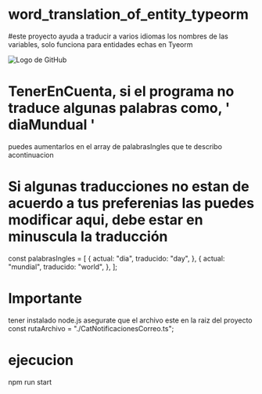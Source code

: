 # word_translation_of_entity_typeorm

#este proyecto ayuda a traducir a varios idiomas  los nombres de las variables, solo funciona para entidades echas en Tyeorm

![Logo de GitHub](https://firebasestorage.googleapis.com/v0/b/proyectopis-39473.appspot.com/o/imagen_2023-06-02_104514892.png?alt=media&token=53817e8c-2106-4c89-a7e2-f2403adfbe54&_gl=1*1col4xa*_ga*NjY3ODAwMjg1LjE2ODQyNjcxMjg.*_ga_CW55HF8NVT*MTY4NTcyMDU5My4xNi4xLjE2ODU3MjA3MTkuMC4wLjA.)

# TenerEnCuenta, si el programa no traduce algunas palabras  como, ' diaMundual '
 puedes aumentarlos en el array de palabrasIngles que te describo acontinuacion

# Si algunas traducciones no estan de acuerdo a tus preferenias las puedes modificar aqui, debe estar en minuscula la traducción
 const palabrasIngles = [
      {
        actual: "dia",
        traducido: "day",
      },
      {
        actual: "mundial",
        traducido: "world",
      },
    ];

# Importante
tener instalado node.js
asegurate que el archivo este en la raiz del proyecto
const rutaArchivo = "./CatNotificacionesCorreo.ts";
# ejecucion
npm run start


